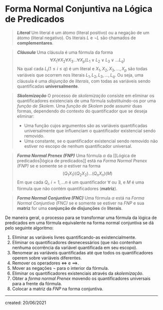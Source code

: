 # Forma Normal Conjuntiva na Lógica de Predicados

> ***Literal***
> Um literal é um átomo (literal positivo) ou a negação de um átomo (literal negativo). Os literais $L$ e $\neg L$ são chamados de **complementares**.

> ***Cláusula***
> Uma cláusula é uma fórmula da forma
>$$
  \forall X_1 \forall X_2 \forall X_3 \dots \forall X_p(L_1 \lor L_2 \lor L_3 \lor \dots L_q)
>$$
> Na qual cada $L_i (1 \leq i \leq q)$ é um literal e $X_1, X_2, X_3, \dots, X_p$ são todas variáveis que ocorrem nos literais $L_1, L_2, L_3, \dots, L_q$.
> Ou seja, uma cláusula é uma *disjunção* de *literais*, com todas as variáveis sendo quantificadas **universalmente**.

> ***Skolemização***
> O processo de *skolemização* consiste em eliminar os quantificadores existenciais de uma fórmula substituindo-os por uma *função de Skolem*. Uma *função de Skolem* pode assumir duas formas, dependendo do contexto do quantificador que se deseja eliminar:
> - Uma função cujos argumentos são as variáveis quantificadas universalmente que influenciam o quantificador existencial sendo removido.
> - Uma constante, se o quantificador existencial sendo removido não estiver no escopo de nenhum quantificador universal.

> ***Forma Normal Prenex (FNP)***
> Uma fórmula $\alpha$ da [[Lógica de predicados|lógica de predicados]] está na *Forma Normal Prenex (FNP)* se e somente se $\alpha$ estiver na forma
>$$
  (Q_1X_1)(Q_2X_2)\dots(Q_nX_n)(M)
>$$
> Em que cada $Q_i$, $i = 1,\dots n$ é um quantificador $\forall$ ou $\exists$, e $M$ é uma fórmula que não contém quantificadores (**matriz**).

> ***Forma Normal Conjuntiva (FNC)***
> Uma fórmula $\alpha$ está na *Forma Normal Conjuntiva (FNC)* se e somente se estiver na *FNP* e sua **matriz** for uma **conjunção de disjunções** de **literais**.

De maneira geral, o processo para se transformar uma fórmula da lógica de predicados em uma fórmula equivalente na forma normal conjuntiva se dá pelo seguinte algoritmo:

1. Eliminar as variáveis livres quantificando-as existencialmente.
2. Eliminar os quantificadores desnecessários (que não contenham nenhuma ocorrência da variável quantificada em seu escopo).
3. Renomear as variáveis quantificadas até que todos os quantificadores operem sobre variáveis diferentes.
4. Remover os operadores $\iff$ e $\implies$.
5. Mover as negações $\neg$ para o interior da fórmula.
6. Eliminar os quantificadores existenciais através da *skolemização*.
7. Obter a *forma normal Prenex* movendo os quantificadores universais para a frente da fórmula.
8. Colocar a matriz da *FNP* na forma conjuntiva.

---

created: 20/06/2021
